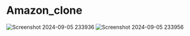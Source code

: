 # Amazon_clone

![Screenshot 2024-09-05 233936](https://github.com/user-attachments/assets/04a1154c-bca5-4431-afc7-d1bcacbad3c7)
![Screenshot 2024-09-05 233956](https://github.com/user-attachments/assets/4a47d040-2300-4be8-bbd4-647037c8be80)
